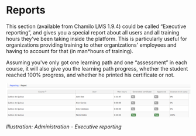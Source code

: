 # Reports

This section \(available from Chamilo LMS 1.9.4\) could be called “Executive reporting”, and gives you a special report about all users and all training hours they've been taking inside the platform. This is particularly useful for organizations providing training to other organizations' employees and having to account for that \(in man\*hours of training\).

Assuming you've only got one learning path and one “assessment” in each course, it will also give you the learning path progress, whether the student reached 100% progress, and whether he printed his certificate or not.

![](../../.gitbook/assets/images38%20%283%29.png)

_Illustration: Administration - Executive reporting_

